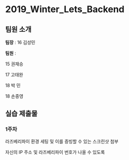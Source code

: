 # 2019_Winter_Lets_Backend

## 팀원 소개

**팀장** : 16 김성민

**팀원** :

15 권재승

17 고태완

18 박 민

18 손중영



## 실습 제출물

### 1주차

라즈베리파이 환경 세팅 및 이를 증빙할 수 있는 스크린샷 첨부

자신의 IP 주소 및 라즈베리파이 번호가 나올 수 있도록